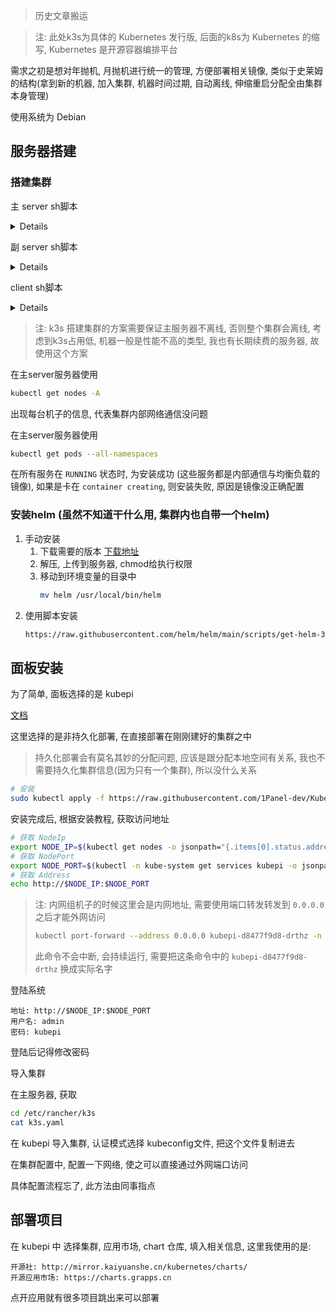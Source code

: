 > 历史文章搬运

> 注: 此处k3s为具体的 Kubernetes 发行版, 后面的k8s为 Kubernetes 的缩写, Kubernetes 是开源容器编排平台

需求之初是想对年抛机, 月抛机进行统一的管理, 方便部署相关镜像, 类似于史莱姆的结构(拿到新的机器, 加入集群, 机器时间过期, 自动离线, 伸缩重启分配全由集群本身管理)

使用系统为 Debian

## 服务器搭建

### 搭建集群

主 server sh脚本
<details><summary>Details</summary>
<p>

```sh
echo "deb https://mirrors.tuna.tsinghua.edu.cn/debian/ bookworm main contrib non-free non-free-firmware
deb-src https://mirrors.tuna.tsinghua.edu.cn/debian/ bookworm main contrib non-free non-free-firmware

deb https://mirrors.tuna.tsinghua.edu.cn/debian/ bookworm-updates main contrib non-free non-free-firmware
deb-src https://mirrors.tuna.tsinghua.edu.cn/debian/ bookworm-updates main contrib non-free non-free-firmware

deb https://mirrors.tuna.tsinghua.edu.cn/debian/ bookworm-backports main contrib non-free non-free-firmware
deb-src https://mirrors.tuna.tsinghua.edu.cn/debian/ bookworm-backports main contrib non-free non-free-firmware

# 以下安全更新软件源包含了官方源与镜像站配置，如有需要可自行修改注释切换
deb https://security.debian.org/debian-security bookworm-security main contrib non-free non-free-firmware
deb-src https://security.debian.org/debian-security bookworm-security main contrib non-free non-free-firmware" > /etc/apt/sources.list

apt update

curl -sfL https://rancher-mirror.rancher.cn/k3s/k3s-install.sh | \
  INSTALL_K3S_MIRROR=cn \
  sh -s - server \
  --cluster-init \
  --system-default-registry=registry.cn-hangzhou.aliyuncs.com

cat /var/lib/rancher/k3s/server/token

cat >> /etc/rancher/k3s/registries.yaml << EOF
mirrors:
  docker.io:
    endpoint:
      - "https://dockerproxy.net"
      - "https://registry.cn-hangzhou.aliyuncs.com/"
      - "https://mirror.ccs.tencentyun.com"
  k8s.gcr.io:
    endpoint:
      - "https://k8s.dockerproxy.net"
      - "https://registry.aliyuncs.com/google_containers"
  ghcr.io:
    endpoint:
      - "https://ghcr.dockerproxy.net"
      - "https://ghcr.m.daocloud.io/"
  gcr.io:
    endpoint:
      - "https://gcr.dockerproxy.net"
      - "https://gcr.m.daocloud.io/"
  quay.io:
    endpoint:
      - "https://quay.dockerproxy.net"
      - "https://quay.tencentcloudcr.com/"
  registry.k8s.io:
    endpoint:
      - "https://k8s.dockerproxy.net"
      - "https://registry.aliyuncs.com/v2/google_containers"
EOF
systemctl restart k3s
```

</p>
</details> 

副 server sh脚本

<details><summary>Details</summary>
<p>

```sh
echo "deb https://mirrors.tuna.tsinghua.edu.cn/debian/ bookworm main contrib non-free non-free-firmware
deb-src https://mirrors.tuna.tsinghua.edu.cn/debian/ bookworm main contrib non-free non-free-firmware

deb https://mirrors.tuna.tsinghua.edu.cn/debian/ bookworm-updates main contrib non-free non-free-firmware
deb-src https://mirrors.tuna.tsinghua.edu.cn/debian/ bookworm-updates main contrib non-free non-free-firmware

deb https://mirrors.tuna.tsinghua.edu.cn/debian/ bookworm-backports main contrib non-free non-free-firmware
deb-src https://mirrors.tuna.tsinghua.edu.cn/debian/ bookworm-backports main contrib non-free non-free-firmware

# 以下安全更新软件源包含了官方源与镜像站配置，如有需要可自行修改注释切换
deb https://security.debian.org/debian-security bookworm-security main contrib non-free non-free-firmware
deb-src https://security.debian.org/debian-security bookworm-security main contrib non-free non-free-firmware" > /etc/apt/sources.list

apt update

curl -sfL https://rancher-mirror.rancher.cn/k3s/k3s-install.sh | \
  INSTALL_K3S_MIRROR=cn \
  sh -s - server \
  --cluster-init \
  --system-default-registry=registry.cn-hangzhou.aliyuncs.com

cat /var/lib/rancher/k3s/server/token

cat >> /etc/rancher/k3s/registries.yaml << EOF
mirrors:
  docker.io:
    endpoint:
      - "https://dockerproxy.net"
      - "https://registry.cn-hangzhou.aliyuncs.com/"
      - "https://mirror.ccs.tencentyun.com"
  k8s.gcr.io:
    endpoint:
      - "https://k8s.dockerproxy.net"
      - "https://registry.aliyuncs.com/google_containers"
  ghcr.io:
    endpoint:
      - "https://ghcr.dockerproxy.net"
      - "https://ghcr.m.daocloud.io/"
  gcr.io:
    endpoint:
      - "https://gcr.dockerproxy.net"
      - "https://gcr.m.daocloud.io/"
  quay.io:
    endpoint:
      - "https://quay.dockerproxy.net"
      - "https://quay.tencentcloudcr.com/"
  registry.k8s.io:
    endpoint:
      - "https://k8s.dockerproxy.net"
      - "https://registry.aliyuncs.com/v2/google_containers"
EOF
systemctl restart k3s
```

</p>
</details> 

client sh脚本

<details><summary>Details</summary>
<p>

```sh
echo "deb https://mirrors.tuna.tsinghua.edu.cn/debian/ bookworm main contrib non-free non-free-firmware
deb-src https://mirrors.tuna.tsinghua.edu.cn/debian/ bookworm main contrib non-free non-free-firmware

deb https://mirrors.tuna.tsinghua.edu.cn/debian/ bookworm-updates main contrib non-free non-free-firmware
deb-src https://mirrors.tuna.tsinghua.edu.cn/debian/ bookworm-updates main contrib non-free non-free-firmware

deb https://mirrors.tuna.tsinghua.edu.cn/debian/ bookworm-backports main contrib non-free non-free-firmware
deb-src https://mirrors.tuna.tsinghua.edu.cn/debian/ bookworm-backports main contrib non-free non-free-firmware

# 以下安全更新软件源包含了官方源与镜像站配置，如有需要可自行修改注释切换
deb https://security.debian.org/debian-security bookworm-security main contrib non-free non-free-firmware
deb-src https://security.debian.org/debian-security bookworm-security main contrib non-free non-free-firmware" > /etc/apt/sources.list

apt update

curl -sfL https://rancher-mirror.rancher.cn/k3s/k3s-install.sh | \
  INSTALL_K3S_MIRROR=cn \
  K3S_URL=https://ip:6443 \
  K3S_TOKEN=your_token \
  sh -

mkdir -p /etc/rancher/k3s
cat >> /etc/rancher/k3s/registries.yaml << EOF
mirrors:
  docker.io:
    endpoint:
      - "https://dockerproxy.net"
      - "https://registry.cn-hangzhou.aliyuncs.com/"
      - "https://mirror.ccs.tencentyun.com"
  k8s.gcr.io:
    endpoint:
      - "https://k8s.dockerproxy.net"
      - "https://registry.aliyuncs.com/google_containers"
  ghcr.io:
    endpoint:
      - "https://ghcr.dockerproxy.net"
      - "https://ghcr.m.daocloud.io/"
  gcr.io:
    endpoint:
      - "https://gcr.dockerproxy.net"
      - "https://gcr.m.daocloud.io/"
  quay.io:
    endpoint:
      - "https://quay.dockerproxy.net"
      - "https://quay.tencentcloudcr.com/"
  registry.k8s.io:
    endpoint:
      - "https://k8s.dockerproxy.net"
      - "https://registry.aliyuncs.com/v2/google_containers"
EOF
systemctl restart k3s-agent
```

</p>
</details> 

> 注: k3s 搭建集群的方案需要保证主服务器不离线, 否则整个集群会离线, 考虑到k3s占用低, 机器一般是性能不高的类型, 我也有长期续费的服务器, 故使用这个方案

在主server服务器使用

```sh
kubectl get nodes -A
```
出现每台机子的信息, 代表集群内部网络通信没问题

在主server服务器使用
```sh
kubectl get pods --all-namespaces
```
在所有服务在 `RUNNING` 状态时, 为安装成功 (这些服务都是内部通信与均衡负载的镜像), 如果是卡在 `container creating`, 则安装失败, 原因是镜像没正确配置

### 安装helm (虽然不知道干什么用, 集群内也自带一个helm)

1. 手动安装
    1. 下载需要的版本 [下载地址](https://github.com/helm/helm/releases)
    2. 解压, 上传到服务器, chmod给执行权限
    3. 移动到环境变量的目录中
        ```sh
        mv helm /usr/local/bin/helm
        ```
2. 使用脚本安装
    ```sh
    https://raw.githubusercontent.com/helm/helm/main/scripts/get-helm-3 | bash
    ```

## 面板安装

为了简单, 面板选择的是 kubepi

[文档](https://github.com/1Panel-dev/KubePi/wiki/2%E3%80%81%E5%AE%89%E8%A3%85%E9%83%A8%E7%BD%B2#kubernetes)

这里选择的是非持久化部署, 在直接部署在刚刚建好的集群之中

> 持久化部署会有莫名其妙的分配问题, 应该是跟分配本地空间有关系, 我也不需要持久化集群信息(因为只有一个集群), 所以没什么关系

```sh
# 安装
sudo kubectl apply -f https://raw.githubusercontent.com/1Panel-dev/KubePi/master/docs/deploy/kubectl/kubepi.yaml
```

安装完成后, 根据安装教程, 获取访问地址

```sh
# 获取 NodeIp
export NODE_IP=$(kubectl get nodes -o jsonpath="{.items[0].status.addresses[0].address}")
# 获取 NodePort
export NODE_PORT=$(kubectl -n kube-system get services kubepi -o jsonpath="{.spec.ports[0].nodePort}")
# 获取 Address
echo http://$NODE_IP:$NODE_PORT
```

> 注: 内网组机子的时候这里会是内网地址, 需要使用端口转发转发到 `0.0.0.0` 之后才能外网访问
> ```sh
> kubectl port-forward --address 0.0.0.0 kubepi-d8477f9d8-drthz -n kube-system 2999:80
> ```
> 此命令不会中断, 会持续运行, 需要把这条命令中的 `kubepi-d8477f9d8-drthz` 换成实际名字

登陆系统

```text
地址: http://$NODE_IP:$NODE_PORT
用户名: admin
密码: kubepi
```

登陆后记得修改密码

导入集群

在主服务器, 获取

```sh
cd /etc/rancher/k3s
cat k3s.yaml
```
在 kubepi 导入集群, 认证模式选择 kubeconfig文件, 把这个文件复制进去

在集群配置中, 配置一下网络, 使之可以直接通过外网端口访问

具体配置流程忘了, 此方法由同事指点

## 部署项目

在 kubepi 中 选择集群, 应用市场, chart 仓库, 填入相关信息, 这里我使用的是:
```text
开源社: http://mirror.kaiyuanshe.cn/kubernetes/charts/
开源应用市场: https://charts.grapps.cn
```

点开应用就有很多项目跳出来可以部署